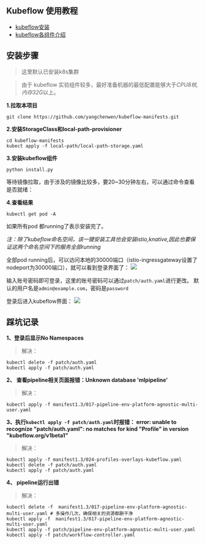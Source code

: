 ## Kubeflow 使用教程
- [kubeflow安装](/README.md)
- [kubeflow各组件介绍](/docs/introduction.md)

## 安装步骤
>这里默认已安装k8s集群

>由于 kubeflow 实验组件较多，最好准备机器的最低配置能够大于*CPU8核,内存32G*以上。

**1.拉取本项目**
```shell
git clone https://github.com/yangchenwen/kubeflow-manifests.git
```

**2.安装StorageClass和local-path-provisioner**
```shell
cd kubeflow-manifests
kubect apply -f local-path/local-path-storage.yaml
```

**3.安装kubeflow组件**
```shell
python install.py
```

等待镜像拉取，由于涉及的镜像比较多，要20~30分钟左右，可以通过命令查看是否就绪：

**4.查看结果**
```shell
kubectl get pod -A
```
如果所有pod 都running了表示安装完了。

*注：除了kubeflow命名空间，该一键安装工具也会安装istio,knative,因此也要保证这两个命名空间下的服务全部running*

全部pod running后，可以访问本地的30000端口（istio-ingressgateway设置了nodeport为30000端口），就可以看到登录界面了：
![](/example/dex登录界面.png)

输入账号密码即可登录，这里的账号密码可以通过`patch/auth.yaml`进行更改。
默认的用户名是`admin@example.com`，密码是`password`

登录后进入kubeflow界面：
![](/example/kubeflow-dashboardcenter.png)


## 踩坑记录

**1、登录后显示No Namespaces**
>解决：
```shell
kubectl delete -f patch/auth.yaml
kubectl apply -f patch/auth.yaml
```

**2、 查看pipeline相关页面报错：Unknown database 'mlpipeline'**
>解决：
```shell
kubectl apply -f manifest1.3/017-pipeline-env-platform-agnostic-multi-user.yaml
```

**3、执行```kubectl apply -f patch/auth.yaml```时报错： error: unable to recognize "patch/auth.yaml": no matches for kind "Profile" in version "kubeflow.org/v1beta1"**
>解决：
```shell
kubectl apply -f manifest1.3/024-profiles-overlays-kubeflow.yaml
kubectl delete -f patch/auth.yaml
kubectl apply -f patch/auth.yaml
```

**4、 pipeline运行出错**
>解决：
```shell
kubectl delete -f  manifest1.3/017-pipeline-env-platform-agnostic-multi-user.yaml # 多操作几次，确保相关的资源都删干净
kubectl apply -f  manifest1.3/017-pipeline-env-platform-agnostic-multi-user.yaml
kubectl apply -f patch/pipeline-env-platform-agnostic-multi-user.yaml
kubectl apply -f patch/workflow-controller.yaml
```

